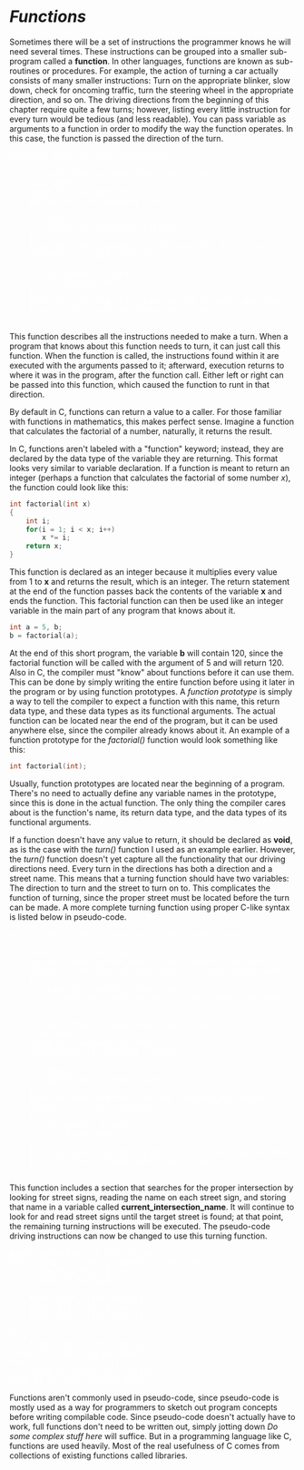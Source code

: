 # *__Functions__*

Sometimes there will be a set of instructions the programmer knows he will need several times. These instructions can be grouped into a smaller sub-program called a __function__. In other languages, functions are known as sub-routines or procedures. For example, the action of turning a car actually consists of many smaller instructions: Turn on the appropriate blinker, slow down, check for oncoming traffic, turn the steering wheel in the appropriate direction, and so on. The driving directions from the beginning of this chapter require quite a few turns; however, listing every little instruction for every turn would be tedious (and less readable). You can pass variable as arguments to a function in order to modify the way the function operates. In this case, the function is passed the direction of the turn.

<pre style="color: white;">
Function Turn(variable_direction)
{
    Activate the variable_direction blinker;
    Slow down;
    Check for oncoming traffic;
    while(there is oncoming traffic)
    {
        Stop;
        Watch for oncoming traffic;
    }
    Turn the steering wheel to the variable_direction;
    while(turn is not complete)
    {
        if(speed < 5 mph>)
            Accelerate;
    }
    Turn the steering wheel back to the original position;
    Turn off the variable_direction blinker;
}
</pre>

This function describes all the instructions needed to make a turn. When a program that knows about this function needs to turn, it can just call this function. When the function is called, the instructions found within it are executed with the arguments passed to it; afterward, execution returns to where it was in the program, after the function call. Either left or right can be passed into this function, which caused the function to runt in that direction.

By default in C, functions can return a value to a caller. For those familiar with functions in mathematics, this makes perfect sense. Imagine a function that calculates the factorial of a number, naturally, it returns the result.

In C, functions aren't labeled with a "function" keyword; instead, they are declared by the data type of the variable they are returning. This format looks very similar to variable declaration. If a function is meant to return an integer (perhaps a function that calculates the factorial of some number _x_), the function could look like this:

```c
int factorial(int x)
{
    int i;
    for(i = 1; i < x; i++)
        x *= i;
    return x;
}
```

This function is declared as an integer because it multiplies every value from 1 to __x__ and returns the result, which is an integer. The return statement at the end of the function passes back the contents of the variable __x__ and ends the function. This factorial function can then be used like an integer variable in the main part of any program that knows about it.

```c
int a = 5, b;
b = factorial(a);
```

At the end of this short program, the variable __b__ will contain 120, since the factorial function will be called with the argument of 5 and will return 120. Also in C, the compiler must "know" about functions before it can use them. This can be done by simply writing the entire function before using it later in the program or by using function prototypes. A _function prototype_ is simply a way to tell the compiler to expect a function with this name, this return data type, and these data types as its functional arguments. The actual function can be located near the end of the program, but it can be used anywhere else, since the compiler already knows about it. An example of a function prototype for the _factorial()_ function would look something like this:

```c
int factorial(int);
```

Usually, function prototypes are located near the beginning of a program. There's no need to actually define any variable names in the prototype, since this is done in the actual function. The only thing the compiler cares about is the function's name, its return data type, and the data types of its functional arguments.

If a function doesn't have any value to return, it should be declared as __void__, as is the case with the _turn()_ function I used as an example earlier. However, the _turn()_ function doesn't yet capture all the functionality that our driving directions need. Every turn in the directions has both a direction and a street name. This means that a turning function should have two variables: The direction to turn and the street to turn on to. This complicates the function of turning, since the proper street must be located before the turn can be made. A more complete turning function using proper C-like syntax is listed below in pseudo-code.

<pre style="color: white;">
void turn(variable_direction, target_street_name)
{
    Look for a street sign;
    current_intersection_name = read street sign name;
    while(current_intersection_name != target_street_name)
    {
        Look for another street sign;
        current_intersection_name = read street sign name;
    }

    Activate the variable_direction blinker;
    Slow down;
    Check for oncoming traffic;
    while(there is oncoming traffic)
    {
        Stop;
        Watch for oncoming traffic;
    }
    Turn the steering wheel to the variable_direction;
    while(turn is not complete)
    {
        if(speed < 5 mph>)
            Accelerate;
    }
    Turn the steering wheel right back to the original position;
    Turn off the variable_direction blinker;
}
</pre>

This function includes a section that searches for the proper intersection by looking for street signs, reading the name on each street sign, and storing that name in a variable called __current_intersection_name__. It will continue to look for and read street signs until the target street is found; at that point, the remaining turning instructions will be executed. The pseudo-code driving instructions can now be changed to use this turning function.

<pre style="color: white;">
Begin going East on Main Street;
while (there is not a church on the right)
    Drive down Main Street;
if (street is blocked)
{
    Turn(right, 15th Street);
    Turn(left, Pine Street);
    Turn(right, 16th Street);
}
else
    Turn(right, 16th Street);
Turn(left, Destination Road);
for (i = 0; i < 5; i++)
    Drive straight for 1 mile;
Stop at 743 Destination Road;
</pre>

Functions aren't commonly used in pseudo-code, since pseudo-code is mostly used as a way for programmers to sketch out program concepts before writing compilable code. Since pseudo-code doesn't actually have to work, full functions don't need to be written out, simply jotting down _Do some complex stuff here_ will suffice. But in a programming language like C, functions are used heavily. Most of the real usefulness of C comes from collections of existing functions called libraries.